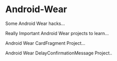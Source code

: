 # Android-Wear
Some Android Wear hacks...

Really Important Android Wear projects to learn...

Android Wear CardFragment Project...

Android Wear DelayConfirmationMessage Project..
